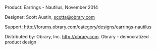 Product: Earrings - Nautilus, November 2014

Designer: Scott Austin, scotta@obrary.com

Support:  http://forums.obrary.com/category/designs/earrings-nautilus

Distributed by:  Obrary, Inc.  http://obrary.com.  Obrary - democratized product design
